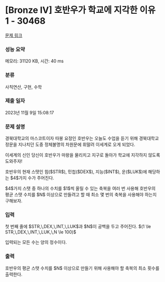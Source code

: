 # [Bronze IV] 호반우가 학교에 지각한 이유 1 - 30468 

[문제 링크](https://www.acmicpc.net/problem/30468) 

### 성능 요약

메모리: 31120 KB, 시간: 40 ms

### 분류

사칙연산, 구현, 수학

### 제출 일자

2023년 11월 9일 15:08:17

### 문제 설명

<p>경북대학교의 마스코트이자 따봉 요정인 호반우는 오늘도 수업을 듣기 위해 경북대학교 정문을 지나치던 도중 정체불명의 차원문에 휘말려 이세계로 오게 되었다.</p>

<p>이세계의 신인 당신이 호반우가 마왕을 물리치고 지구로 돌아가 학교에 지각하지 않도록 도와주자!</p>

<p>호반우의 현재 스탯인 힘($STR$), 민첩($DEX$), 지능($INT$), 운($LUK$)에 해당하는 $4$가지 수가 주어진다.</p>

<p>$4$가지 스탯 중 하나의 수치를 $1$씩 올릴 수 있는 축복을 여러 번 사용해 호반우의 평균 스탯 수치를 $N$ 이상으로 만들려고 할 때 최소 몇 번의 축복을 사용해야 하는지 구해보자.</p>

### 입력 

 <p>첫 번째 줄에 $STR,\,DEX,\,INT,\,LUK$과 $N$이 공백을 두고 주어진다. $(1 \le STR,\,DEX,\,INT,\,LUK,\,N \le 100)$</p>

<p>입력되는 모든 수는 양의 정수이다.</p>

### 출력 

 <p>호반우의 평균 스탯 수치를 $N$ 이상으로 만들기 위해 사용해야 할 축복의 최소 횟수를 출력한다.</p>

